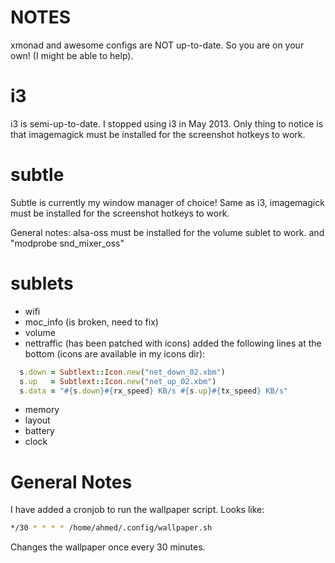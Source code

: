 NOTES
=====

xmonad and awesome configs are NOT up-to-date. So you are on your own!
(I might be able to help).

i3
==

i3 is semi-up-to-date. I stopped using i3 in May 2013.
Only thing to notice is that imagemagick must be installed for the
screenshot hotkeys to work.

subtle
======

Subtle is currently my window manager of choice!
Same as i3, imagemagick must be installed for the screenshot hotkeys
to work.

General notes:
alsa-oss must be installed for the volume sublet to work.
and "modprobe snd_mixer_oss"

sublets
=======

* wifi
* moc_info (is broken, need to fix)
* volume
* nettraffic (has been patched with icons)
added the following lines at the bottom (icons are available in my
icons dir):

```ruby
  s.down = Subtlext::Icon.new("net_down_02.xbm")
  s.up   = Subtlext::Icon.new("net_up_02.xbm")
  s.data = "#{s.down}#{rx_speed} KB/s #{s.up}#{tx_speed} KB/s"
```
* memory
* layout
* battery
* clock

General Notes
=============

I have added a cronjob to run the wallpaper script. Looks like:
```bash
*/30 * * * * /home/ahmed/.config/wallpaper.sh
```
Changes the wallpaper once every 30 minutes.